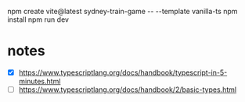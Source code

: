 npm create vite@latest sydney-train-game -- --template vanilla-ts
npm install
npm run dev

# notes

- [X] https://www.typescriptlang.org/docs/handbook/typescript-in-5-minutes.html
- [ ] https://www.typescriptlang.org/docs/handbook/2/basic-types.html
